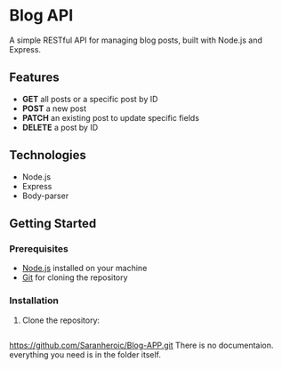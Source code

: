 # Blog API

A simple RESTful API for managing blog posts, built with Node.js and Express.

## Features

- **GET** all posts or a specific post by ID
- **POST** a new post
- **PATCH** an existing post to update specific fields
- **DELETE** a post by ID

## Technologies

- Node.js
- Express
- Body-parser

## Getting Started

### Prerequisites

- [Node.js](https://nodejs.org/) installed on your machine
- [Git](https://github.com/Saranheroic/Blog-APP.git) for cloning the repository

### Installation

1. Clone the repository:
   ```bash
  https://github.com/Saranheroic/Blog-APP.git
There is no documentaion. everything you need is in the folder itself.
  
